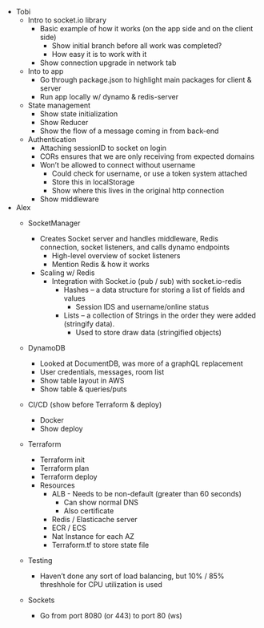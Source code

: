 
* Tobi
    * Intro to socket.io library
        * Basic example of how it works (on the app side and on the client side)
            * Show initial branch before all work was completed? 
            * How easy it is to work with it
        * Show connection upgrade in network tab
    * Into to app
        * Go through package.json to highlight main packages for client & server
        * Run app locally w/ dynamo & redis-server
    * State management
        * Show state initialization
        * Show Reducer
        * Show the flow of a message coming in from back-end
    * Authentication
        * Attaching sessionID to socket on login
        * CORs ensures that we are only receiving from expected domains
        * Won’t be allowed to connect without username
            * Could check for username, or use a token system attached
            * Store this in localStorage
            * Show where this lives in the original http connection
        * Show middleware
* Alex
    * SocketManager
        * Creates Socket server and handles middleware, Redis connection, socket listeners, and calls dynamo endpoints
            * High-level overview of socket listeners
            * Mention Redis & how it works
        * Scaling w/ Redis
            * Integration with Socket.io (pub / sub) with socket.io-redis
                * Hashes – a data structure for storing a list of fields and values
                    * Session IDS and username/online status
                * Lists – a collection of Strings in the order they were added (stringify data).
                    * Used to store draw data (stringified objects)
    * DynamoDB
        * Looked at DocumentDB, was more of a graphQL replacement
        * User credentials, messages, room list
        * Show table layout in AWS
        * Show table & queries/puts
    * CI/CD (show before Terraform & deploy)
        * Docker
        * Show deploy
        
    * Terraform
        * Terraform init
        * Terraform plan
        * Terraform deploy
        * Resources
            * ALB - Needs to be non-default (greater than 60 seconds)
                * Can show normal DNS 
                * Also certificate
            * Redis / Elasticache server
            * ECR / ECS
            * Nat Instance for each AZ
            * Terraform.tf to store state file
    * Testing
        * Haven’t done any sort of load balancing, but 10% / 85% threshhole for CPU utilization is used
    * Sockets
        * Go from port 8080 (or 443) to port 80 (ws)
